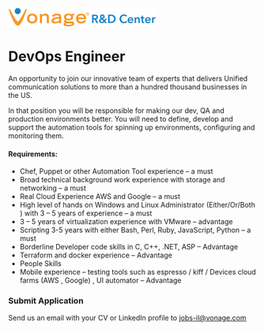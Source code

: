 ![Vonage Logo](../Images/logo-RnD-web.png)

# DevOps Engineer
An opportunity to join our innovative team of experts that delivers Unified communication solutions to more than a hundred thousand businesses in the US.

In that position you will be responsible for making our dev, QA and production environments better. You will need to define, develop and support the automation tools for spinning up environments, configuring and monitoring them.

#### Requirements: 
* Chef, Puppet or other Automation Tool experience – a must
* Broad technical background work experience with storage and networking – a must
* Real Cloud Experience AWS and Google – a must
* High level of hands on Windows and Linux Administrator (Either/Or/Both ) with 3 – 5 years of experience – a must
* 3 – 5 years of virtualization experience with VMware – advantage
* Scripting 3-5 years with either Bash, Perl, Ruby, JavaScript, Python – a must
* Borderline Developer code skills in C, C++, .NET, ASP – Advantage
* Terraform and docker experience – Advantage
* People Skills
* Mobile experience  – testing tools such as espresso / kiff / Devices cloud farms (AWS , Google) , UI automator – Advantage

### Submit Application
Send us an email with your CV or LinkedIn profile to <a href="mailto:jobs-il@vonage.com">jobs-il@vonage.com</a>
